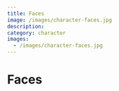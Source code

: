 ```yaml
---
title: Faces
image: /images/character-faces.jpg
description:
category: character
images:
  - /images/character-faces.jpg
---
```


# Faces
